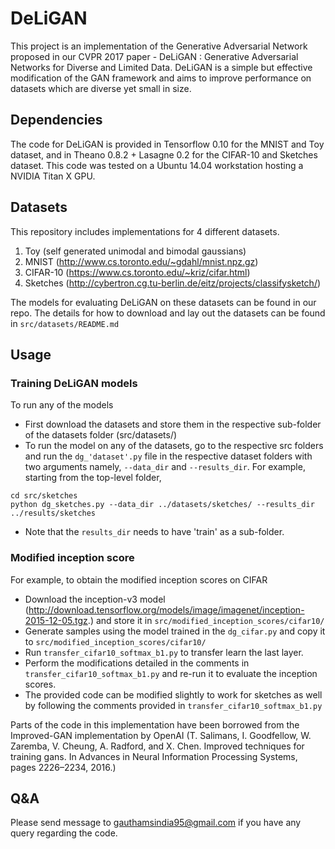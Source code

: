# DeLiGAN

  This project is an implementation of the Generative Adversarial Network proposed in our CVPR 2017 paper - DeLiGAN : Generative Adversarial Networks for Diverse and Limited Data. DeLiGAN is a simple but effective modification of the GAN framework and aims to improve performance on datasets which are diverse yet small in size. 

## Dependencies

  The code for DeLiGAN is provided in Tensorflow 0.10 for the MNIST and Toy dataset, and in Theano 0.8.2 + Lasagne 0.2 for the CIFAR-10 and Sketches dataset. This code was tested on a Ubuntu 14.04 workstation hosting a NVIDIA Titan X GPU. 
  
## Datasets

  This repository includes implementations for 4 different datasets. 
   1. Toy (self generated unimodal and bimodal gaussians)
   2. MNIST (http://www.cs.toronto.edu/~gdahl/mnist.npz.gz)
   3. CIFAR-10 (https://www.cs.toronto.edu/~kriz/cifar.html)
   4. Sketches (http://cybertron.cg.tu-berlin.de/eitz/projects/classifysketch/)

The models for evaluating DeLiGAN on these datasets can be found in our repo. The details for how to download and lay out the datasets can be found in `src/datasets/README.md` 

## Usage

### Training DeLiGAN models

  To run any of the models
   - First download the datasets and store them in the respective sub-folder of the datasets folder (src/datasets/) 
   - To run the model on any of the datasets, go to the respective src folders and run the `dg_'dataset'.py` file in the respective dataset folders with two arguments namely, `--data_dir` and `--results_dir`. For example, starting from the top-level folder, 

    cd src/sketches 
    python dg_sketches.py --data_dir ../datasets/sketches/ --results_dir ../results/sketches

   - Note that the `results_dir` needs to have 'train' as a sub-folder.

### Modified inception score  
For example, to obtain the modified inception scores on CIFAR
   - Download the inception-v3 model (http://download.tensorflow.org/models/image/imagenet/inception-2015-12-05.tgz.) and store it in `src/modified_inception_scores/cifar10/`
   - Generate samples using the model trained in the `dg_cifar.py` and copy it to `src/modified_inception_scores/cifar10/`
   - Run `transfer_cifar10_softmax_b1.py` to transfer learn the last layer.
   - Perform the modifications detailed in the comments in `transfer_cifar10_softmax_b1.py` and re-run it to evaluate the inception scores.
   - The provided code can be modified slightly to work for sketches as well by following the comments provided in `transfer_cifar10_softmax_b1.py`
   
Parts of the code in this implementation have been borrowed from the Improved-GAN implementation by OpenAI (T. Salimans, I. Goodfellow, W. Zaremba, V. Cheung, A. Radford, and X. Chen. Improved techniques for training gans. In Advances in Neural Information Processing Systems, pages 2226–2234, 2016.)

## Q&A

Please send message to gauthamsindia95@gmail.com if you have any query regarding the code.
